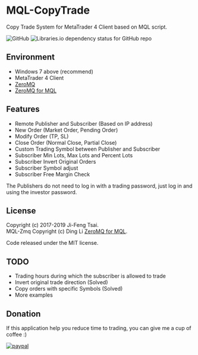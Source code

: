 # MQL-CopyTrade

Copy Trade System for MetaTrader 4 Client based on MQL script.

![GitHub](https://img.shields.io/github/license/jiowcl/MQL-CopyTrade.svg)
![Libraries.io dependency status for GitHub repo](https://img.shields.io/librariesio/github/dingmaotu/mql-zmq.svg)

## Environment

- Windows 7 above (recommend)
- MetaTrader 4 Client
- [ZeroMQ](https://github.com/zeromq)
- [ZeroMQ for MQL](https://github.com/dingmaotu/mql-zmq)

## Features

- Remote Publisher and Subscriber (Based on IP address)
- New Order (Market Order, Pending Order)
- Modify Order (TP, SL)
- Close Order (Normal Close, Partial Close)
- Custom Trading Symbol between Publisher and Subscriber
- Subscriber Min Lots, Max Lots and Percent Lots
- Subscriber Invert Original Orders
- Subscriber Symbol adjust
- Subscriber Free Margin Check

The Publishers do not need to log in with a trading password, just log in and using the investor password.

## License

Copyright (c) 2017-2019 Ji-Feng Tsai.  
MQL-Zmq Copyright (c) Ding Li [ZeroMQ for MQL](https://github.com/dingmaotu).

Code released under the MIT license.

## TODO

- Trading hours during which the subscriber is allowed to trade
- Invert original trade direction (Solved)
- Copy orders with specific Symbols (Solved)
- More examples

## Donation

If this application help you reduce time to trading, you can give me a cup of coffee :)

[![paypal](https://www.paypalobjects.com/en_US/TW/i/btn/btn_donateCC_LG.gif)](https://www.paypal.com/cgi-bin/webscr?cmd=_s-xclick&hosted_button_id=3RNMD6Q3B495N&source=url)
